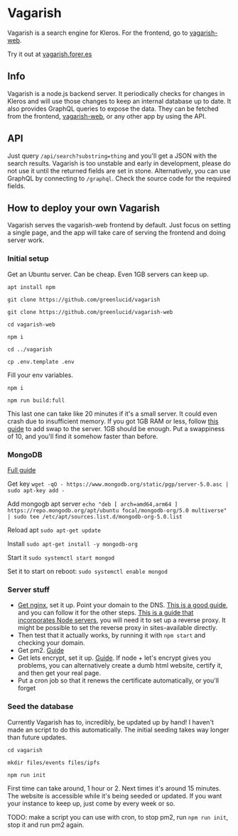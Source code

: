 # Vagarish

Vagarish is a search engine for Kleros. For the frontend, go to [vagarish-web](https://github.com/greenlucid/vagarish-web).

Try it out at [vagarish.forer.es](https://vagarish.forer.es)

## Info

Vagarish is a node.js backend server. It periodically checks for changes in Kleros and will use those changes to keep an internal database up to date.
It also provides GraphQL queries to expose the data. They can be fetched from the frontend, [vagarish-web](https://github.com/greenlucid/vagarish-web), or any other app by using the API.

## API

Just query `/api/search?substring=thing` and you'll get a JSON with the search results.
Vagarish is too unstable and early in development, please do not use it until the returned fields are set in stone.
Alternatively, you can use GraphQL by connecting to `/graphql`. Check the source code for the required fields.

## How to deploy your own Vagarish

Vagarish serves the vagarish-web frontend by default. Just focus on setting a single page, and the app will take care of serving the frontend and doing server work.

### Initial setup

Get an Ubuntu server. Can be cheap. Even 1GB servers can keep up.

`apt install npm`

`git clone https://github.com/greenlucid/vagarish`

`git clone https://github.com/greenlucid/vagarish-web`

`cd vagarish-web`

`npm i`

`cd ../vagarish`

`cp .env.template .env`

Fill your env variables. 

`npm i`

`npm run build:full`

This last one can take like 20 minutes if it's a small server. It could even crash due to insufficient memory. If you got 1GB RAM or less, follow [this guide](https://www.digitalocean.com/community/tutorials/how-to-add-swap-space-on-ubuntu-16-04) to add swap to the server. 1GB should be enough. Put a swappiness of 10, and you'll find it somehow faster than before.

### MongoDB

[Full guide](https://docs.mongodb.com/manual/tutorial/install-mongodb-on-ubuntu/)

Get key `wget -qO - https://www.mongodb.org/static/pgp/server-5.0.asc | sudo apt-key add -`

Add mongogb apt server `echo "deb [ arch=amd64,arm64 ] https://repo.mongodb.org/apt/ubuntu focal/mongodb-org/5.0 multiverse" | sudo tee /etc/apt/sources.list.d/mongodb-org-5.0.list`

Reload apt `sudo apt-get update` 

Install `sudo apt-get install -y mongodb-org`

Start it `sudo systemctl start mongod`

Set it to start on reboot: `sudo systemctl enable mongod`

### Server stuff

- [Get nginx](https://nginx.org/en/docs/beginners_guide.html), set it up. Point your domain to the DNS. [This is a good guide](https://landchad.net/nginx), and you can follow it for the other steps. [This is a guide that incorporates Node servers](https://snapshooter.com/blog/how-to-run-nodejs-server-with-nginx), you will need it to set up a reverse proxy. It might be possible to set the reverse proxy in sites-available directly.
- Then test that it actually works, by running it with `npm start` and checking your domain.
- Get pm2. [Guide](https://pm2.keymetrics.io/)
- Get lets encrypt, set it up. [Guide](https://landchad.net/certbot). If node + let's encrypt gives you problems, you can alternatively create a dumb html website, certify it, and then get your real page.
- Put a cron job so that it renews the certificate automatically, or you'll forget

### Seed the database

Currently Vagarish has to, incredibly, be updated up by hand! I haven't made an script to do this automatically.
The initial seeding takes way longer than future updates.

`cd vagarish`

`mkdir files/events files/ipfs`

`npm run init`

First time can take around, 1 hour or 2.
Next times it's around 15 minutes.
The website is accessible while it's being seeded or updated.
If you want your instance to keep up, just come by every week or so.

TODO: make a script you can use with cron, to stop pm2, run `npm run init`, stop it and run pm2 again.